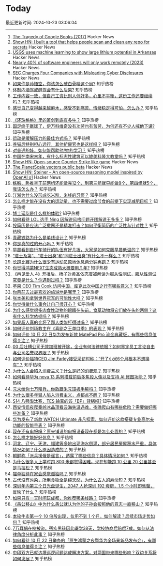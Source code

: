 # Today

最近更新时间: 2024-10-23 03:06:04

--- 
1. [The Tragedy of Google Books (2017)](https://www.theatlantic.com/technology/archive/2017/04/the-tragedy-of-google-books/523320/) Hacker News
2. [Show HN: I built a tool that helps people scan and clean any repo for secrets](https://securelog.com/) Hacker News
3. [USGS uses machine learning to show large lithium potential in Arkansas](https://www.usgs.gov/news/national-news-release/unlocking-arkansas-hidden-treasure-usgs-uses-machine-learning-show-large) Hacker News
4. [Nearly 40% of software engineers will only work remotely (2023)](https://www.techtarget.com/searchhrsoftware/news/365531979/Nearly-40-of-software-engineers-will-only-work-remotely) Hacker News
5. [SEC Charges Four Companies with Misleading Cyber Disclosures](https://www.sec.gov/newsroom/press-releases/2024-174) Hacker News
6. [如果你是孙悟空，你该怎么破白骨精这个局?](https://www.zhihu.com/question/832976993) 知乎热榜
7. [体制内酒驾或醉驾会有什么后果?](https://www.zhihu.com/question/657785817) 知乎热榜
8. [工作内容一致，但自己工资比别人低好多，心里不平衡，这份工作还要继续吗？](https://www.zhihu.com/question/1414954432) 知乎热榜
9. [感觉自己变得越来越麻木，感受不到痛苦、情绪稳定得可怕，怎么办？](https://www.zhihu.com/question/1097787457) 知乎热榜
10. [《还珠格格》里的箫剑到底有多牛？](https://www.zhihu.com/question/274124884) 知乎热榜
11. [国足终于赢球了，伊万科维奇没有功劳也有苦劳，为何还有不少人喊他下课?](https://www.zhihu.com/question/981408575) 知乎热榜
12. [运动是缓解压力的最佳方式吗？](https://www.zhihu.com/question/1039657409) 知乎热榜
13. [养猫后特别担心远行，其他铲屎官也是这样吗？](https://www.zhihu.com/question/983420184) 知乎热榜
14. [对普通的娃，如何能帮助他/她的学习？](https://www.zhihu.com/question/1623727935) 知乎热榜
15. [中国在南宋末年，有什么标志性建筑可以媲美科隆大教堂吗？](https://www.zhihu.com/question/705270532) 知乎热榜
16. [Show HN: Open-source Counter Strike like game](https://github.com/solcloud/Counter-Strike) Hacker News
17. [The PlanetScale vectors public beta](https://planetscale.com/blog/announcing-planetscale-vectors-public-beta) Hacker News
18. [Show HN: Steiner – An open-source reasoning model inspired by OpenAI o1](https://medium.com/@peakji/a-small-step-towards-reproducing-openai-o1-b9a756a00855) Hacker News
19. [练胸、卧推空干前两组还能做完12个，到第三组就只能做8个，第四组就5个，我该怎么办？](https://www.zhihu.com/question/1025290946) 知乎热榜
20. [江浙为什么没形成吃米粉、米线的习惯？](https://www.zhihu.com/question/315015273) 知乎热榜
21. [怎么样才能在没有大的运动量，也不需要过度节食的前提下实现减肥目标？](https://www.zhihu.com/question/1207163573) 知乎热榜
22. [博士延毕是什么样的体验?](https://www.zhihu.com/question/427390977) 知乎热榜
23. [如何看待 LOL 选手 Ning 因解说风格问题开团解说王多多？](https://www.zhihu.com/question/1582626559) 知乎热榜
24. [投简历是应该广泛撒网还是精准打击？如何平衡简历的广泛性与针对性？](https://www.zhihu.com/question/668860883) 知乎热榜
25. [青藏铁路为什么是单线设计？](https://www.zhihu.com/question/598665125) 知乎热榜
26. [你是真的过的开心吗？](https://www.zhihu.com/question/847828020) 知乎热榜
27. [早晨看到自行车骑行的队伍有好几拨，大家是如何克服早晨低温的？](https://www.zhihu.com/question/668026785) 知乎热榜
28. [“进士及第”、“进士出身”和“同进士出身”有什么不一样么？](https://www.zhihu.com/question/43468981) 知乎热榜
29. [长跑比赛为什么很少有运动员原地休息两分钟再跑？](https://www.zhihu.com/question/1360789777) 知乎热榜
30. [你觉得鸿蒙NEXT生态成熟大概要用几年?](https://www.zhihu.com/question/659507433) 知乎热榜
31. [《再见爱人 4》开播后，杨子对黄圣依态度被解读为服从性测试，服从性测试究竟是什么？你遇到过吗？](https://www.zhihu.com/question/1249356182) 知乎热榜
32. [苹果 CEO Tim Cook 访问中国，库克此次中国之行有哪些意义？](https://www.zhihu.com/question/1619840753) 知乎热榜
33. [你目前去过最喜欢的旅游地是哪里？](https://www.zhihu.com/question/806817437) 知乎热榜
34. [张本美和拿到世界冠军的可能性大吗？](https://www.zhihu.com/question/664800272) 知乎热榜
35. [你觉得做什么事会让自己很开心？](https://www.zhihu.com/question/1612921439) 知乎热榜
36. [为什么感觉很多肉食性动物的眼睛在头前，食草动物将它们放在头的两侧？这有什么科学依据吗？](https://www.zhihu.com/question/820682324) 知乎热榜
37. [如果超人真的变坏了那人类能打得过吗？](https://www.zhihu.com/question/57445992) 知乎热榜
38. [如何评价刘旸教主在《喜剧之王单口季》的表现？](https://www.zhihu.com/question/665120519) 知乎热榜
39. [如何评价 10 月 22 日华为发布新款 MatePad Pro 流金典藏版，有哪些信息值得关注？](https://www.zhihu.com/question/1663980471) 知乎热榜
40. [00 后吐槽公司无效加班被开除，企业有何法律依据？如何界定员工言论自由与公司名誉权界限？](https://www.zhihu.com/question/1662505221) 知乎热榜
41. [如何评价福特CEO Jim Farley接受采访时称：“开了小米6个月根本不想换车”？](https://www.zhihu.com/question/1685650373) 知乎热榜
42. [为什么人会陷入消费主义？什么是好的消费观？](https://www.zhihu.com/question/1555233324) 知乎热榜
43. [如何看待华为 nova 13 系列搭载前后多焦段人像以及支持 AI 修图功能？](https://www.zhihu.com/question/1663398633) 知乎热榜
44. [元末给你七万精兵，你敢跟朱元璋扳手腕吗？](https://www.zhihu.com/question/962379166) 知乎热榜
45. [为什么很多年轻人陷入消费主义，点都点不醒？](https://www.zhihu.com/question/452579557) 知乎热榜
46. [S14 八强淘汰赛，TES 输真的该「BP」背锅吗?](https://www.zhihu.com/question/1656754823) 知乎热榜
47. [西安情侣夜爬秦岭冰晶顶看云海失温遇难，夜晚爬山有哪些危险？需要做好哪些准备？](https://www.zhihu.com/question/1572793145) 知乎热榜
48. [华为发布了新款 WATCH Ultimate 非凡探索，如何评价这款搭载专业高尔夫功能的智能手表？](https://www.zhihu.com/question/1668328910) 知乎热榜
49. [现在还有电报吗？原来铺设的电报设备现在都是怎么处置的？](https://www.zhihu.com/question/21869804) 知乎热榜
50. [怎么样才能好好休息？](https://www.zhihu.com/question/1323438006) 知乎热榜
51. [河北、辽宁、天津、福建等多地出现海水倒灌，部分居民房屋积水严重，具体情况如何？什么原因造成的？](https://www.zhihu.com/question/1569066426) 知乎热榜
52. [朝鲜称「派兵援俄是谣言」，透露了哪些信息？具体情况如何？](https://www.zhihu.com/question/1686269453) 知乎热榜
53. [为什么很多人上学时跑 800 米都觉得困难，现在却能跑 10 公里 20 公里甚至是马拉松​？](https://www.zhihu.com/question/665793098) 知乎热榜
54. [猫单独待在家会感觉孤独吗？](https://www.zhihu.com/question/1503611840) 知乎热榜
55. [古代没有污染，所用食物全是纯天然，为什么古人的寿命短？](https://www.zhihu.com/question/501456435) 知乎热榜
56. [深圳年内第三个日光盘诞生，2047 人抢深圳 192 套房，1.5 个小时即售罄，反映了什么？](https://www.zhihu.com/question/1452647258) 知乎热榜
57. [如果只有一天时间玩成都，你推荐哪条线路？](https://www.zhihu.com/question/613848311) 知乎热榜
58. [《愚公移山》中为什么愚公就认为他的子孙会按照他的意志一直移山？](https://www.zhihu.com/question/375947732) 知乎热榜
59. [本轮牛市第一个 10 倍股出现，仅用不到 1 个月，如何解读？后续市场走势如何？](https://www.zhihu.com/question/1655581025) 知乎热榜
60. [7万耳蜗在校被盗，残疾男孩因此辍学38天，学校协商后赔偿7成，如何从法律角度分析此事？](https://www.zhihu.com/question/1564125892) 知乎热榜
61. [如何看待 10 月 22 日举办的「原生鸿蒙之夜暨华为全场景新品发布会」，有哪些信息值得关注？](https://www.zhihu.com/question/1719725295) 知乎热榜
62. [中印双方已就边境巡逻问题达成解决方案，对两国带来哪些影响？双边关系将如何发展？](https://www.zhihu.com/question/1689801463) 知乎热榜
